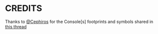 # CREDITS

Thanks to [@Cephiros](https://github.com/Cephiros) for the Console[s] footprints and symbols shared in [this thread](https://github.com/sanni/cartreader/discussions/354#discussioncomment-4730941)